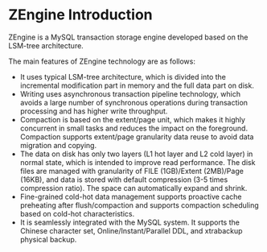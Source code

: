 # ZEngine Introduction

ZEngine is a MySQL transaction storage engine developed based on the LSM-tree architecture.

The main features of ZEngine technology are as follows:

- It uses typical LSM-tree architecture, which is divided into the incremental modification part in memory and the full data part on disk.
- Writing uses asynchronous transaction pipeline technology, which avoids a large number of synchronous operations during transaction processing and has higher write throughput.
- Compaction is based on the extent/page unit, which makes it highly concurrent in small tasks and reduces the impact on the foreground. Compaction supports extent/page granularity data reuse to avoid data migration and copying.
- The data on disk has only two layers (L1 hot layer and L2 cold layer) in normal state, which is intended to improve read performance. The disk files are managed with granularity of FILE (1GB)/Extent (2MB)/Page (16KB), and data is stored with default compression (3-5 times compression ratio). The space can automatically expand and shrink.
- Fine-grained cold-hot data management supports proactive cache preheating after flush/compaction and supports compaction scheduling based on cold-hot characteristics.
- It is seamlessly integrated with the MySQL system. It supports the Chinese character set, Online/Instant/Parallel DDL, and xtrabackup physical backup.